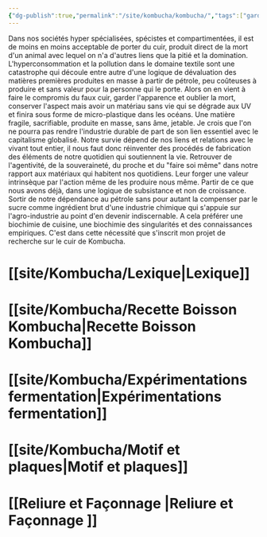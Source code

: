 ```yaml
---
{"dg-publish":true,"permalink":"/site/kombucha/kombucha/","tags":["gardenEntry"]}
---
```




Dans nos sociétés hyper spécialisées, spécistes et compartimentées, il est de moins en moins acceptable de porter du cuir, produit direct de la mort d'un animal avec lequel on n'a d'autres liens que la pitié et la domination. 
L'hyperconsommation et la pollution dans le domaine textile sont une catastrophe qui découle entre autre d'une logique de dévaluation des matières premières produites en masse à partir de pétrole, peu coûteuses à produire et sans valeur pour la personne qui le porte. Alors on en vient à faire le compromis du faux cuir, garder l'apparence et oublier la mort, conserver l'aspect mais avoir un matériau sans vie qui se dégrade aux UV et finira sous forme de micro-plastique dans les océans. Une matière fragile, sacrifiable, produite en masse, sans âme, jetable. 
Je crois que l'on ne pourra pas rendre l'industrie durable de part de son lien essentiel avec le capitalisme globalisé. Notre survie dépend de nos liens et relations avec le vivant tout entier, il nous faut donc réinventer des procédés de fabrication des éléments de notre quotidien qui soutiennent la vie. Retrouver de l'agentivité, de la souveraineté, du proche et du "faire soi même" dans notre rapport aux matériaux qui habitent nos quotidiens. Leur forger une valeur intrinsèque par l'action même de les produire nous même. Partir de ce que nous avons déjà, dans une logique de subsistance et non de croissance. Sortir de notre dépendance au pétrole sans pour autant la compenser par le sucre comme ingrédient brut d'une industrie chimique qui s'appuie sur l'agro-industrie au point d'en devenir indiscernable. 
A cela préférer une biochimie de cuisine, une biochimie des singularités et des connaissances empiriques. C'est dans cette nécessité que s'inscrit mon projet de recherche sur le cuir de Kombucha.

# [[site/Kombucha/Lexique\|Lexique]]

# [[site/Kombucha/Recette Boisson Kombucha\|Recette Boisson Kombucha]]

# [[site/Kombucha/Expérimentations fermentation\|Expérimentations fermentation]]

# [[site/Kombucha/Motif et plaques\|Motif et plaques]]

# [[Reliure et Façonnage \|Reliure et Façonnage ]]

